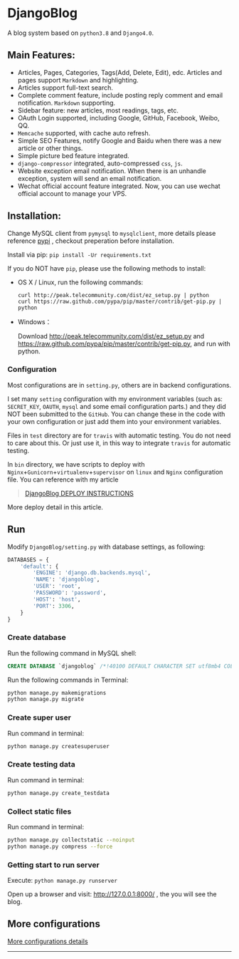 # DjangoBlog

A blog system based on `python3.8` and `Django4.0`.

## Main Features:

- Articles, Pages, Categories, Tags(Add, Delete, Edit), edc. Articles and pages support `Markdown` and highlighting.
- Articles support full-text search.
- Complete comment feature, include posting reply comment and email notification. `Markdown` supporting.
- Sidebar feature: new articles, most readings, tags, etc.
- OAuth Login supported, including Google, GitHub, Facebook, Weibo, QQ.
- `Memcache` supported, with cache auto refresh.
- Simple SEO Features, notify Google and Baidu when there was a new article or other things.
- Simple picture bed feature integrated.
- `django-compressor` integrated, auto-compressed `css`, `js`.
- Website exception email notification. When there is an unhandle exception, system will send an email notification.
- Wechat official account feature integrated. Now, you can use wechat official account to manage your VPS.

## Installation:

Change MySQL client from `pymysql` to `mysqlclient`, more details please reference [pypi](https://pypi.org/project/mysqlclient/) , checkout preperation before installation.

Install via pip: `pip install -Ur requirements.txt`

If you do NOT have `pip`, please use the following methods to install:

- OS X / Linux, run the following commands:

  ```
  curl http://peak.telecommunity.com/dist/ez_setup.py | python
  curl https://raw.github.com/pypa/pip/master/contrib/get-pip.py | python
  ```

- Windows：

  Download http://peak.telecommunity.com/dist/ez_setup.py and https://raw.github.com/pypa/pip/master/contrib/get-pip.py, and run with python.

### Configuration

Most configurations are in `setting.py`, others are in backend configurations.

I set many `setting` configuration with my environment variables (such as: `SECRET_KEY`, `OAUTH`, `mysql` and some email configuration parts.) and they did NOT been submitted to the `GitHub`. You can change these in the code with your own configuration or just add them into your environment variables.

Files in `test` directory are for `travis` with automatic testing. You do not need to care about this. Or just use it, in this way to integrate `travis` for automatic testing.

In `bin` directory, we have scripts to deploy with `Nginx`+`Gunicorn`+`virtualenv`+`supervisor` on `linux` and `Nginx` configuration file. You can reference with my article

> [DjangoBlog DEPLOY INSTRUCTIONS](https://www.lylinux.net/article/2019/8/5/58.html)

More deploy detail in this article.

## Run

Modify `DjangoBlog/setting.py` with database settings, as following:

```python
DATABASES = {
    'default': {
        'ENGINE': 'django.db.backends.mysql',
        'NAME': 'djangoblog',
        'USER': 'root',
        'PASSWORD': 'password',
        'HOST': 'host',
        'PORT': 3306,
    }
}
```

### Create database

Run the following command in MySQL shell:

```sql
CREATE DATABASE `djangoblog` /*!40100 DEFAULT CHARACTER SET utf8mb4 COLLATE utf8mb4_unicode_ci */;
```

Run the following commands in Terminal:

```bash
python manage.py makemigrations
python manage.py migrate
```

### Create super user

Run command in terminal:

```bash
python manage.py createsuperuser
```

### Create testing data

Run command in terminal:

```bash
python manage.py create_testdata
```

### Collect static files

Run command in terminal:

```bash
python manage.py collectstatic --noinput
python manage.py compress --force
```

### Getting start to run server

Execute: `python manage.py runserver`

Open up a browser and visit: http://127.0.0.1:8000/ , the you will see the blog.

## More configurations

[More configurations details](/docs/config-en.md)

---
